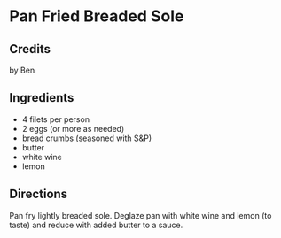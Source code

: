 # Pan Fried Breaded Sole 

<!-- BEGIN content -->

## Credits

by Ben

## Ingredients

- 4 filets per person
- 2 eggs (or more as needed)
- bread crumbs (seasoned with S&P)
- butter
- white wine
- lemon

## Directions

Pan fry lightly breaded sole. Deglaze pan with white wine and lemon (to taste) and reduce with added butter to a sauce.

<!-- Saved in parser cache with key mudabon_recipe:pcache:idhash:1385-0!1!0!0!!en!2 and timestamp 20071117182759 --><!-- END content -->


